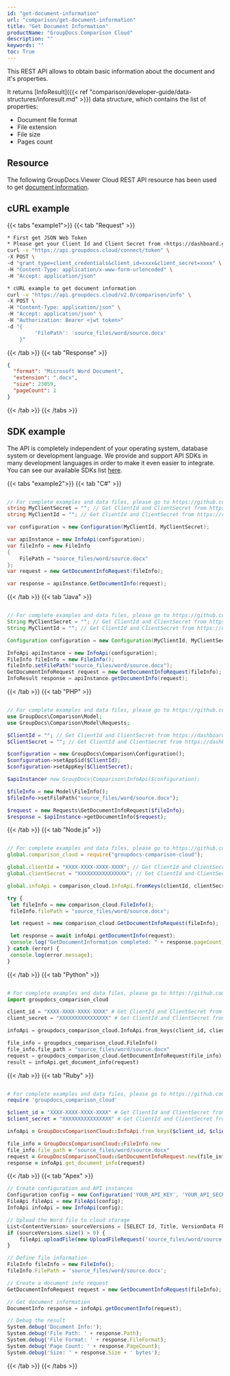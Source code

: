 ```yaml
---
id: "get-document-information"
url: "comparison/get-document-information"
title: "Get Document Information"
productName: "GroupDocs.Comparison Cloud"
description: ""
keywords: ""
toc: True
---
```


This REST API allows to obtain basic information about the document and it's properties.

It returns [InfoResult]({{< ref "comparison/developer-guide/data-structures/inforesult.md" >}}) data structure, which contains the list of properties:

* Document file format
* File extension
* File size
* Pages count

## Resource

The following GroupDocs.Viewer Cloud REST API resource has been used to get [document information](https://apireference.groupdocs.cloud/comparison/#/Info/GetDocumentInfo).

## cURL example

{{< tabs "example1">}} {{< tab "Request" >}}
```bash
* First get JSON Web Token
* Please get your Client Id and Client Secret from <https://dashboard.groupdocs.cloud/applications>. Kindly place Client Id in "client_id" and Client Secret in "client_secret" argument.
curl -v "https://api.groupdocs.cloud/connect/token" \
-X POST \
-d "grant_type=client_credentials&client_id=xxxx&client_secret=xxxx" \
-H "Content-Type: application/x-www-form-urlencoded" \
-H "Accept: application/json"

* cURL example to get document information
curl -v "https://api.groupdocs.cloud/v2.0/comparison/info" \
-X POST \
-H "Content-Type: application/json" \
-H "Accept: application/json" \
-H "Authorization: Bearer <jwt token>"
-d "{
         'FilePath': 'source_files/word/source.docx'
    }"
```
{{< /tab >}} {{< tab "Response" >}}

```json
{
  "format": "Microsoft Word Document",
  "extension": ".docx",
  "size": 23059,
  "pageCount": 1
}
```
{{< /tab >}} {{< /tabs >}}

## SDK example

The API is completely independent of your operating system, database system or development language. We provide and support API SDKs in many development languages in order to make it even easier to integrate. You can see our available SDKs list [here](https://github.com/groupdocs-comparison-cloud).



{{< tabs "example2">}} {{< tab "C#" >}}

```csharp

// For complete examples and data files, please go to https://github.com/groupdocs-comparison-cloud/groupdocs-comparison-cloud-dotnet-samples
string MyClientSecret = ""; // Get ClientId and ClientSecret from https://dashboard.groupdocs.cloud
string MyClientId = ""; // Get ClientId and ClientSecret from https://dashboard.groupdocs.cloud

var configuration = new Configuration(MyClientId, MyClientSecret);

var apiInstance = new InfoApi(configuration);
var fileInfo = new FileInfo
{
    FilePath = "source_files/word/source.docx"
};
var request = new GetDocumentInfoRequest(fileInfo);

var response = apiInstance.GetDocumentInfo(request);

```

{{< /tab >}} {{< tab "Java" >}}

```Java

// For complete examples and data files, please go to https://github.com/groupdocs-comparison-cloud/groupdocs-comparison-cloud-java-samples
String MyClientSecret = ""; // Get ClientId and ClientSecret from https://dashboard.groupdocs.cloud
String MyClientId = ""; // Get ClientId and ClientSecret from https://dashboard.groupdocs.cloud

Configuration configuration = new Configuration(MyClientId, MyClientSecret);

InfoApi apiInstance = new InfoApi(configuration);
FileInfo fileInfo = new FileInfo();
fileInfo.setFilePath("source_files/word/source.docx");
GetDocumentInfoRequest request = new GetDocumentInfoRequest(fileInfo);
InfoResult response = apiInstance.getDocumentInfo(request);

```

{{< /tab >}} {{< tab "PHP" >}}

```php

// For complete examples and data files, please go to https://github.com/groupdocs-comparison-cloud/groupdocs-comparison-cloud-php-samples
use GroupDocs\Comparison\Model;
use GroupDocs\Comparison\Model\Requests;

$ClientId = ""; // Get ClientId and ClientSecret from https://dashboard.groupdocs.cloud
$ClientSecret = ""; // Get ClientId and ClientSecret from https://dashboard.groupdocs.cloud

$configuration = new GroupDocs\Comparison\Configuration();
$configuration->setAppSid($ClientId);
$configuration->setAppKey($ClientSecret);

$apiInstance# new GroupDocs\Comparison\InfoApi($configuration);

$fileInfo = new Model\FileInfo();
$fileInfo->setFilePath("source_files/word/source.docx");

$request = new Requests\GetDocumentInfoRequest($fileInfo);
$response = $apiInstance->getDocumentInfo($request);

```

{{< /tab >}} {{< tab "Node.js" >}}

```javascript

// For complete examples and data files, please go to https://github.com/groupdocs-comparison-cloud/groupdocs-comparison-cloud-node-samples
global.comparison_cloud = require("groupdocs-comparison-cloud");

global.clientId = "XXXX-XXXX-XXXX-XXXX"; // Get ClientId and ClientSecret from https://dashboard.groupdocs.cloud
global.clientSecret = "XXXXXXXXXXXXXXXX"; // Get ClientId and ClientSecret from https://dashboard.groupdocs.cloud

global.infoApi = comparison_cloud.InfoApi.fromKeys(clientId, clientSecret);

try {
 let fileInfo = new comparison_cloud.FileInfo();
 fileInfo.filePath = "source_files/word/source.docx";

 let request = new comparison_cloud.GetDocumentInfoRequest(fileInfo);  

 let response = await infoApi.getDocumentInfo(request);
 console.log("GetDocumentInformation completed: " + response.pageCount);   
} catch (error) {
 console.log(error.message);   
}

```

{{< /tab >}} {{< tab "Python" >}}

```python

# For complete examples and data files, please go to https://github.com/groupdocs-comparison-cloud/groupdocs-comparison-cloud-python-samples
import groupdocs_comparison_cloud

client_id = "XXXX-XXXX-XXXX-XXXX" # Get ClientId and ClientSecret from https://dashboard.groupdocs.cloud
client_secret = "XXXXXXXXXXXXXXXX" # Get ClientId and ClientSecret from https://dashboard.groupdocs.cloud

infoApi = groupdocs_comparison_cloud.InfoApi.from_keys(client_id, client_secret)

file_info = groupdocs_comparison_cloud.FileInfo()
file_info.file_path = "source_files/word/source.docx"
request = groupdocs_comparison_cloud.GetDocumentInfoRequest(file_info)
result = infoApi.get_document_info(request)

```

{{< /tab >}} {{< tab "Ruby" >}}

```ruby

# For complete examples and data files, please go to https://github.com/groupdocs-comparison-cloud/groupdocs-comparison-cloud-ruby-samples
require 'groupdocs_comparison_cloud'

$client_id = "XXXX-XXXX-XXXX-XXXX" # Get ClientId and ClientSecret from https://dashboard.groupdocs.cloud
$client_secret = "XXXXXXXXXXXXXXXX" # Get ClientId and ClientSecret from https://dashboard.groupdocs.cloud

infoApi = GroupDocsComparisonCloud::InfoApi.from_keys($client_id, $client_secret)

file_info = GroupDocsComparisonCloud::FileInfo.new
file_info.file_path = "source_files/word/source.docx"
request = GroupDocsComparisonCloud::GetDocumentInfoRequest.new(file_info)
response = infoApi.get_document_info(request)

```
{{< /tab >}} {{< tab "Apex" >}}

```javascript
// Create configuration and API instances
Configuration config = new Configuration('YOUR_API_KEY', 'YOUR_API_SECRET'); // Get ClientId and ClientSecret from https://dashboard.groupdocs.cloud
FileApi fileApi = new FileApi(config);
InfoApi infoApi = new InfoApi(config);

// Upload the Word file to cloud storage
List<ContentVersion> sourceVersions = [SELECT Id, Title, VersionData FROM ContentVersion WHERE Title = 'source.docx' LIMIT 1];
if (sourceVersions.size() > 0) {
    fileApi.uploadFile(new UploadFileRequest('source_files/word/source.docx', sourceVersions[0].VersionData, null));
}

// Define file information
FileInfo fileInfo = new FileInfo();
fileInfo.FilePath = 'source_files/word/source.docx';

// Create a document info request
GetDocumentInfoRequest request = new GetDocumentInfoRequest(fileInfo);

// Get document information
DocumentInfo response = infoApi.getDocumentInfo(request);

// Debug the result
System.debug('Document Info:');
System.debug('File Path: ' + response.Path);
System.debug('File Format: ' + response.FileFormat);
System.debug('Page Count: ' + response.PageCount);
System.debug('Size: ' + response.Size + ' bytes');

```
{{< /tab >}} {{< /tabs >}}

